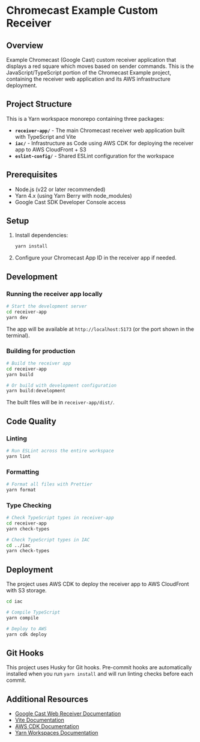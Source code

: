 # Chromecast Example Custom Receiver

## Overview

Example Chromecast (Google Cast) custom receiver application that displays a red square which moves based on sender
commands.
This is the JavaScript/TypeScript portion of the Chromecast Example project,
containing the receiver web application and its AWS infrastructure deployment.

## Project Structure

This is a Yarn workspace monorepo containing three packages:

- **`receiver-app/`** - The main Chromecast receiver web application built with TypeScript and Vite
- **`iac/`** - Infrastructure as Code using AWS CDK for deploying the receiver app to AWS CloudFront + S3
- **`eslint-config/`** - Shared ESLint configuration for the workspace

## Prerequisites

- Node.js (v22 or later recommended)
- Yarn 4.x (using Yarn Berry with node_modules)
- Google Cast SDK Developer Console access

## Setup

1. Install dependencies:

    ```bash
    yarn install
    ```

2. Configure your Chromecast App ID in the receiver app if needed.

## Development

### Running the receiver app locally

```bash
# Start the development server
cd receiver-app
yarn dev
```

The app will be available at `http://localhost:5173` (or the port shown in the terminal).

### Building for production

```bash
# Build the receiver app
cd receiver-app
yarn build

# Or build with development configuration
yarn build:development
```

The built files will be in `receiver-app/dist/`.

## Code Quality

### Linting

```bash
# Run ESLint across the entire workspace
yarn lint
```

### Formatting

```bash
# Format all files with Prettier
yarn format
```

### Type Checking

```bash
# Check TypeScript types in receiver-app
cd receiver-app
yarn check-types

# Check TypeScript types in IAC
cd ../iac
yarn check-types
```

## Deployment

The project uses AWS CDK to deploy the receiver app to AWS CloudFront with S3 storage.

```bash
cd iac

# Compile TypeScript
yarn compile

# Deploy to AWS
yarn cdk deploy
```

## Git Hooks

This project uses Husky for Git hooks.
Pre-commit hooks are automatically installed when you run `yarn install` and will run linting checks before each commit.

## Additional Resources

- [Google Cast Web Receiver Documentation](https://developers.google.com/cast/docs/web_receiver/basic?hl=en)
- [Vite Documentation](https://vitejs.dev/)
- [AWS CDK Documentation](https://docs.aws.amazon.com/cdk/)
- [Yarn Workspaces Documentation](https://yarnpkg.com/features/workspaces)
